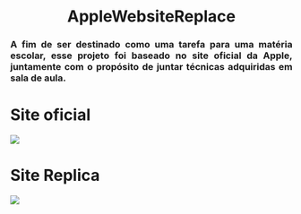 
<h1 align="center">AppleWebsiteReplace</h1>

<h3 align="justify">A fim de ser destinado como uma tarefa para uma matéria escolar, esse projeto foi baseado no site oficial da Apple, juntamente com o propósito de juntar técnicas adquiridas em sala de aula.</h3>

<h1>Site oficial</h1>
<img src="https://s4.aconvert.com/convert/p3r68-cdx67/a7rh5-7hrjd.jpg"></img>

<h1>Site Replica</h1>
<img src="https://s4.aconvert.com/convert/p3r68-cdx67/a8412-i84zf.jpg"></img>
